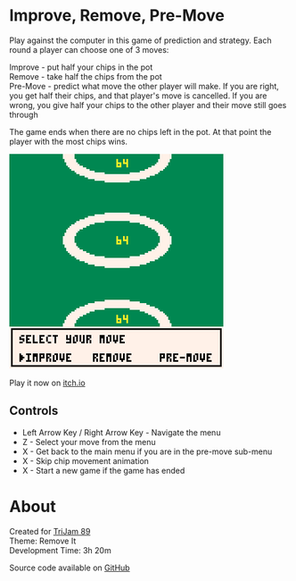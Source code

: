 # Improve, Remove, Pre-Move
Play against the computer in this game of prediction and strategy. Each round a player can choose one of 3 moves:

Improve - put half your chips in the pot  
Remove - take half the chips from the pot  
Pre-Move - predict what move the other player will make. If you are right,  you get half their chips, and that player's move is cancelled. If you are wrong, you give half your chips to the other player and their move still goes through

The game ends when there are no chips left in the pot. At that point the player with the most chips wins.


[![Gambling table with 3 piles of chips](images/cover.png)](https://caterpillargames.itch.io/improve-remove-premove)

Play it now on [itch.io](https://caterpillargames.itch.io/improve-remove-premove)


## Controls
* Left Arrow Key / Right Arrow Key - Navigate the menu
* Z - Select your move from the menu
* X - Get back to the main menu if you are in the pre-move sub-menu
* X - Skip chip movement animation
* X - Start a new game if the game has ended




# About
Created for [TriJam 89](https://itch.io/jam/trijam-89/entries)  
Theme: Remove It  
Development Time: 3h 20m  


Source code available on [GitHub](https://github.com/CaterpillarGames/pico8-games/tree/master/carts/improve-remove-premove)



